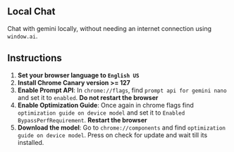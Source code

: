 ## Local Chat
Chat with gemini locally, without needing an internet connection using `window.ai`.

## Instructions
1. **Set your browser language to `English US`**
2. **Install Chrome Canary version >= 127**
3. **Enable Prompt API**: In `chrome://flags`, find `prompt api for gemini nano` and set it to `enabled`. **Do not restart the browser**
4. **Enable Optimization Guide**: Once again in chrome flags find `optimization guide on device model` and set it to `Enabled BypassPerfRequirement`. **Restart the browser**
5. **Download the model**: Go to `chrome://components` and find `optimization guide on device model`. Press on check for update and wait till its installed.
